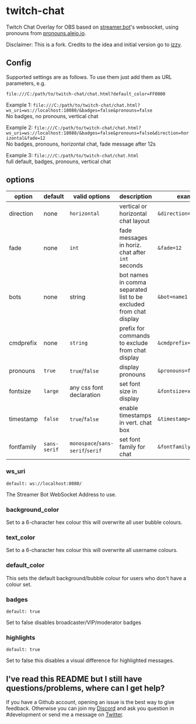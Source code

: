 # twitch-chat

Twitch Chat Overlay for OBS based on [streamer.bot](https://streamer.bot/)'s websocket, using pronouns from [pronouns.alejo.io](https://pronouns.alejo.io/).

Disclaimer: This is a fork. Credits to the idea and initial version go to [izzy](https://github.com/izzy/).

## Config

Supported settings are as follows. To use them just add them as URL parameters, e.g.

```
file:///C:/path/to/twitch-chat/chat.html?default_color=FF0000
```

Example 1: `file:///C:/path/to/twitch-chat/chat.html?ws_uri=ws://localhost:18080/&badges=false&pronouns=false`   
No badges, no pronouns, vertical chat

Example 2: `file:///C:/path/to/twitch-chat/chat.html?ws_uri=ws://localhost:18080/&badges=false&pronouns=false&direction=horizontal&fade=12`  
No badges, pronouns, horizontal chat, fade message after 12s

Example 3: `file:///C:/path/to/twitch-chat/chat.html`  
full default, badges, pronouns, vertical chat


## options

| option        | default       | valid options | description |example|
|-------------- |-----------    |------------|------------|------------|
| direction     | none          | `horizontal` |vertical or horizontal chat layout|`&direction=horizontal`|
| fade       | none      | `int`       | fade messages in horiz. chat after `int` seconds|`&fade=12`|
|bots|none|string|bot names in comma separated list to be excluded from chat display|`&bot=name1`|
|cmdprefix|none|`string`|prefix for commands to exclude from chat display|`&cmdprefix=!`|
|pronouns|`true`|`true`/`false`|display pronouns|`&pronouns=false`|
|fontsize|`large`|any css font declaration|set font size in display|`&fontsize=xx-large`|
|timestamp|`false`|`true`/`false`|enable timestamps in vert. chat box|`&timestamp=true`|
|fontfamily|`sans-serif`|`monospace`/`sans-serif`/`serif`|set font family for chat|`&fontfamily=monospace`|

### ws_uri

`default: ws://localhost:8080/`

The Streamer Bot WebSocket Address to use.

### background_color

Set to a 6-character hex colour this will overwrite all user bubble colours.

### text_color

Set to a 6-character hex colour this will overwrite all username colours.

### default_color

This sets the default background/bubble colour for users who don't have a colour set.

### badges

`default: true`

Set to false disables broadcaster/VIP/moderator badges

### highlights

`default: true`

Set to false this disables a visual difference for highlighted messages.
## I've read this README but I still have questions/problems, where can I get help?

If you have a Github account, opening an issue is the best way to give feedback. Otherwise you can join my [Discord](https://discord.gg/yRTM7H2tek) and ask you question in #development or send me a message on [Twitter](https://twitter.com/angry_izzy).
